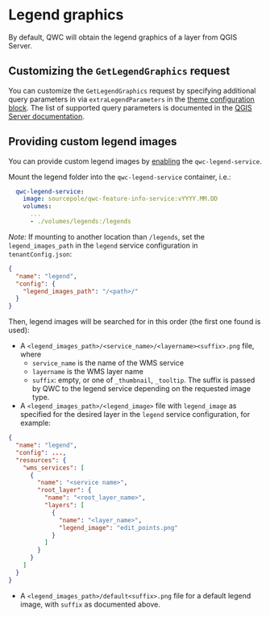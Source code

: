 # Legend graphics

By default, QWC will obtain the legend graphics of a layer from QGIS Server.

## Customizing the `GetLegendGraphics` request
You can customize the `GetLegendGraphics` request by specifying additional query parameters in via `extraLegendParameters` in the [theme configuration block](../configuration/ThemesConfiguration.md#manual-theme-configuration). The list of supported query parameters is documented in the [QGIS Server documentation](https://docs.qgis.org/latest/en/docs/server_manual/services/wms.html#wms-getlegendgraphics).

## Providing custom legend images
You can provide custom legend images by [enabling](../configuration/ServiceConfiguration.md#enabling-services) the `qwc-legend-service`.

Mount the legend folder into the `qwc-legend-service` container, i.e.:
```yml
  qwc-legend-service:
    image: sourcepole/qwc-feature-info-service:vYYYY.MM.DD
    volumes:
      ...
      - ./volumes/legends:/legends
```

*Note:* If mounting to another location than `/legends`, set the `legend_images_path` in the `legend` service configuration in `tenantConfig.json`:
```json
{
  "name": "legend",
  "config": {
    "legend_images_path": "/<path>/"
  }
}
```

Then, legend images will be searched for in this order (the first one found is used):

 * A `<legend_images_path>/<service_name>/<layername><suffix>.png` file, where
    * `service_name` is the name of the WMS service
    * `layername` is the WMS layer name
    * `suffix`: empty, or one of `_thumbnail`, `_tooltip`. The suffix is passed by QWC to the legend service depending on the requested image type.
 * A `<legend_images_path>/<legend_image>` file with `legend_image` as specified for the desired layer in the `legend` service configuration, for example:
```json
{
  "name": "legend",
  "config": ...,
  "resources": {
    "wms_services": [
      {
        "name": "<service name>",
        "root_layer": {
          "name": "<root_layer_name>",
          "layers": [
            {
              "name": "<layer_name>",
              "legend_image": "edit_points.png"
            }
          ]
        }
      }
    ]
  }
}
```
 * A `<legend_images_path>/default<suffix>.png` file for a default legend image, with `suffix` as documented above.
